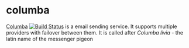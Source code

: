 # columba
[Columba](https://github.com/lyuboraykov/columba)
[![Build Status](https://travis-ci.org/lyuboraykov/columba.svg)](https://travis-ci.org/lyuboraykov/columba)
is a email sending service. It supports multiple providers with failover between them.
It is called after *Columba livia* - the latin name of the messenger pigeon
